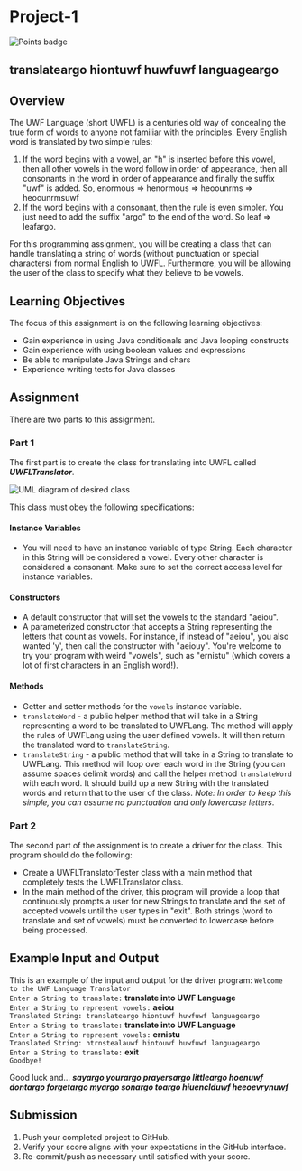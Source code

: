 # Project-1
![Points badge](../../blob/badges/.github/badges/points.svg)
## translateargo hiontuwf huwfuwf languageargo

## Overview
The UWF Language (short UWFL) is a centuries old way of concealing the true form of words to anyone not familiar with the principles.
Every English word is translated by two simple rules:
1. If the word begins with a vowel, an "h" is inserted before this vowel, then all other vowels in the word follow in order of appearance, then all consonants in the word in order of appearance and finally the suffix "uwf" is added.
So, enormous => henormous => heoounrms => heoounrmsuwf
2. If the word begins with a consonant, then the rule is even simpler.
You just need to add the suffix "argo" to the end of the word. So leaf => leafargo.

For this programming assignment, you will be creating a class that can handle translating a string of words (without punctuation or special characters) from normal English to UWFL.
Furthermore, you will be allowing the user of the class to specify what they believe to be vowels.

## Learning Objectives
The focus of this assignment is on the following learning objectives:
- Gain experience in using Java conditionals and Java looping constructs
- Gain experience with using boolean values and expressions
- Be able to manipulate Java Strings and chars
- Experience writing tests for Java classes

## Assignment
There are two parts to this assignment.

### Part 1
The first part is to create the class for translating into UWFL called ***UWFLTranslator***.

![UML diagram of desired class](http://www.plantuml.com/plantuml/svg/SoWkIImgAStDuKhEIImkLWWDT_C9AKhCAyv9BCalughcqbKeoozFpIcsKWWkAShCI-VIHbEZeOafXAe5fA0ujIGCB8WXfwjG0jMO6fvVbA9H3YJWiWe8Qn7A828QnM0AYz9QBeVKl1IWdm00)

This class must obey the following specifications:

#### Instance Variables
- You will need to have an instance variable of type String.
Each character in this String will be considered a vowel.
Every other character is considered a consonant.
Make sure to set the correct access level for instance variables.

#### Constructors
- A default constructor that will set the vowels to the standard "aeiou".
- A parameterized constructor that accepts a String representing the letters that count as vowels.
For instance, if instead of "aeiou", you also wanted 'y', then call the constructor with "aeiouy".
You're welcome to try your program with weird "vowels", such as "ernistu" (which covers a lot of first characters in an English word!).

#### Methods
- Getter and setter methods for the `vowels` instance variable.
- `translateWord` - a public helper method that will take in a String representing a word to be translated to UWFLang.
The method will apply the rules of UWFLang using the user defined vowels.
It will then return the translated word to `translateString`.
- `translateString` - a public method that will take in a String to translate to UWFLang.
This method will loop over each word in the String (you can assume spaces delimit words) and call the helper method `translateWord` with each word.
It should build up a new String with the translated words and return that to the user of the class.
_Note: In order to keep this simple, you can assume no punctuation and only lowercase letters_.

### Part 2
The second part of the assignment is to create a driver for the class.
This program should do the following:
- Create a UWFLTranslatorTester class with a main method that completely tests the UWFLTranslator class.
- In the main method of the driver, this program will provide a loop that continuously prompts a user for new Strings to translate and the set of accepted vowels until the user types in "exit".
Both strings (word to translate and set of vowels) must be converted to lowercase before being processed.

## Example Input and Output
This is an example of the input and output for the driver program:
`Welcome to the UWF Language Translator`\
`Enter a String to translate:` **translate into UWF Language**\
`Enter a String to represent vowels:` **aeiou**\
`Translated String: translateargo hiontuwf huwfuwf languageargo`\
`Enter a String to translate:` **translate into UWF Language**\
`Enter a String to represent vowels:` **ernistu**\
`Translated String: htrnstealauwf hintouwf huwfuwf languageargo`\
`Enter a String to translate:` **exit**\
`Goodbye!`

Good luck and...
***sayargo yourargo prayersargo littleargo hoenuwf dontargo forgetargo myargo sonargo toargo hiuenclduwf heeoevrynuwf***

## Submission
1. Push your completed project to GitHub.
2. Verify your score aligns with your expectations in the GitHub interface.
3. Re-commit/push as necessary until satisfied with your score.
